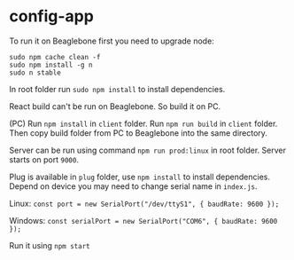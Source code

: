 # config-app

To run it on Beaglebone first you need to upgrade node:

```
sudo npm cache clean -f
sudo npm install -g n
sudo n stable
```

In root folder run `sudo npm install` to install dependencies.

React build can't be run on Beaglebone. So build it on PC.

(PC) Run `npm install` in `client` folder. Run `npm run build` in `client` folder.
Then copy build folder from PC to Beaglebone into the same directory.

Server can be run using command `npm run prod:linux` in root folder.
Server starts on port `9000`.

Plug is available in `plug` folder, use `npm install` to install dependencies. Depend on device you may need to change serial name in `index.js`.

Linux: `const port = new SerialPort("/dev/ttyS1", { baudRate: 9600 });`

Windows: `const serialPort = new SerialPort("COM6", { baudRate: 9600 });`

Run it using `npm start`
